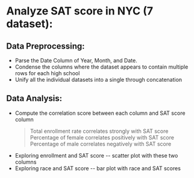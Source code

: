 # Analyze SAT score in NYC (7 dataset):

  ## Data Preprocessing:
  
   * Parse the Date Column of Year, Month, and Date. 
   * Condense the columns where the dataset appears to contain multiple rows for each high school 
   * Unify all the individual datasets into a single  through concatenation
   
  ## Data Analysis:
  
   * Compute the correlation score between each column and SAT score column
      >Total enrollment rate correlates strongly with SAT score <br />
      >Percentage of female correlates positively with SAT score <br />
      >Percentage of male correlates negatively with SAT score <br />
   * Exploring enrollment and SAT score -- scatter plot with these two columns
   * Exploring race and SAT score -- bar plot with race and SAT scores
    
